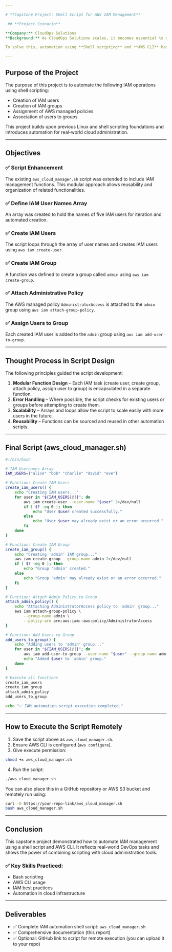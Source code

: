```yaml
---

# **Capstone Project: Shell Script for AWS IAM Management**

 ## **Project Scenario**

**Company:** CloudOps Solutions  
**Background:** As CloudOps Solutions scales, it becomes essential to automate the management of AWS Identity and Access Management (IAM) resources. Manual processes for user and group creation become inefficient and error-prone, especially with a growing DevOps team.

To solve this, automation using **Shell scripting** and **AWS CLI** has been chosen.

---
```


## **Purpose of the Project**

The purpose of this project is to automate the following IAM operations using shell scripting:

- Creation of IAM users
- Creation of IAM groups
- Assignment of AWS managed policies
- Association of users to groups

This project builds upon previous Linux and shell scripting foundations and introduces automation for real-world cloud administration.

---

## **Objectives**

### ✅ **Script Enhancement**
The existing `aws_cloud_manager.sh` script was extended to include IAM management functions. This modular approach allows reusability and organization of related functionalities.

### ✅ **Define IAM User Names Array**
An array was created to hold the names of five IAM users for iteration and automated creation.

### ✅ **Create IAM Users**
The script loops through the array of user names and creates IAM users using `aws iam create-user`.

### ✅ **Create IAM Group**
A function was defined to create a group called `admin` using `aws iam create-group`.

### ✅ **Attach Administrative Policy**
The AWS managed policy `AdministratorAccess` is attached to the `admin` group using `aws iam attach-group-policy`.

### ✅ **Assign Users to Group**
Each created IAM user is added to the `admin` group using `aws iam add-user-to-group`.

---

## **Thought Process in Script Design**

The following principles guided the script development:

1. **Modular Function Design** – Each IAM task (create user, create group, attach policy, assign user to group) is encapsulated in a separate function.
2. **Error Handling** – Where possible, the script checks for existing users or groups before attempting to create them.
3. **Scalability** – Arrays and loops allow the script to scale easily with more users in the future.
4. **Reusability** – Functions can be sourced and reused in other automation scripts.

---

## **Final Script (aws_cloud_manager.sh)**

```bash
#!/bin/bash

# IAM Usernames Array
IAM_USERS=("alice" "bob" "charlie" "david" "eve")

# Function: Create IAM Users
create_iam_users() {
    echo "Creating IAM users..."
    for user in "${IAM_USERS[@]}"; do
        aws iam create-user --user-name "$user" 2>/dev/null
        if [ $? -eq 0 ]; then
            echo "User $user created successfully."
        else
            echo "User $user may already exist or an error occurred."
        fi
    done
}

# Function: Create IAM Group
create_iam_group() {
    echo "Creating 'admin' IAM group..."
    aws iam create-group --group-name admin 2>/dev/null
    if [ $? -eq 0 ]; then
        echo "Group 'admin' created."
    else
        echo "Group 'admin' may already exist or an error occurred."
    fi
}

# Function: Attach Admin Policy to Group
attach_admin_policy() {
    echo "Attaching AdministratorAccess policy to 'admin' group..."
    aws iam attach-group-policy \
        --group-name admin \
        --policy-arn arn:aws:iam::aws:policy/AdministratorAccess
}

# Function: Add Users to Group
add_users_to_group() {
    echo "Adding users to 'admin' group..."
    for user in "${IAM_USERS[@]}"; do
        aws iam add-user-to-group --user-name "$user" --group-name admin
        echo "Added $user to 'admin' group."
    done
}

# Execute all functions
create_iam_users
create_iam_group
attach_admin_policy
add_users_to_group

echo "✅ IAM automation script execution completed."
```

---

## **How to Execute the Script Remotely**

1. Save the script above as `aws_cloud_manager.sh`.
2. Ensure AWS CLI is configured (`aws configure`).
3. Give execute permission:
```bash
chmod +x aws_cloud_manager.sh
```
4. Run the script:
```bash
./aws_cloud_manager.sh
```

You can also place this in a GitHub repository or AWS S3 bucket and remotely run using:

```bash
curl -O https://your-repo-link/aws_cloud_manager.sh
bash aws_cloud_manager.sh
```

---

## **Conclusion**

This capstone project demonstrated how to automate IAM management using a shell script and AWS CLI. It reflects real-world DevOps tasks and shows the power of combining scripting with cloud administration tools.

### ✅ Key Skills Practiced:
- Bash scripting
- AWS CLI usage
- IAM best practices
- Automation in cloud infrastructure

---

## **Deliverables**

- ✅ Complete IAM automation shell script: `aws_cloud_manager.sh`
- ✅ Comprehensive documentation (this report)
- ✅ Optional: GitHub link to script for remote execution (you can upload it to your repo)

